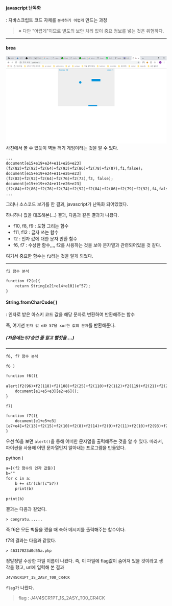 ﻿#### javascript 난독화
: 자바스크립트 코드 자체를 `분석하기 어렵게` 만드는 과정

> ※ 다만 "어렵게"이므로 별도의 보안 처리 없이 중요 정보를 넣는 것은 위험하다. 

--------------------------------

#### brea 
<img src=./brea.png>
사진에서 볼 수 있듯이 벽돌 깨기 게임이라는 것을 알 수 있다. 

``` 
...
document[e15+e19+e24+e11+e26+e23](f2(82)+f2(92)+f2(64)+f2(93)+f2(86)+f2(78)+f2(87),f1,false);
document[e15+e19+e24+e11+e26+e23](f2(82)+f2(92)+f2(64)+f2(76)+f2(73),f3, false);
document[e15+e19+e24+e11+e26+e23](f2(84)+f2(86)+f2(76)+f2(74)+f2(92)+f2(84)+f2(86)+f2(79)+f2(92),f4,false);
...

```
그러나 소스코드 보기를 한 결과, javascript가 난독화 되어있었다. 

하나하나 값을 대조해본(...) 결과, 다음과 같은 결과가 나왔다.

* f10, f8, f9 : 도형 그리는 함수
* f11, f12 : 글자 쓰는 함수
* f2 : 인자 값에 대한 문자 반환 함수
* f6, f7 : 수상한 함수,,,, f2를 사용하는 것을 보아 문자열과 관련되어있을 것 같다. 

여기서 중요한 함수는 `f2`라는 것을 알게 되었다.

-------------------------------

`f2 함수 분석`
```
function f2(e){
	return String[e21+e14+e10](e^57);
}
```
#### String.fromCharCode( )
: 인자로 받은 아스키 코드 값을 해당 문자로 변환하여 반환해주는 함수

즉, 여기선 `인자 값 e와 57을 xor한 값의 문자`를 반환해준다.  
##### (처음에는 57승인 줄 알고 뻘짓을....)

----------------------------------

`f6, f7 함수 분석`

`f6 )`
```
function f6(){
	alert(f2(96)+f2(118)+f2(108)+f2(25)+f2(110)+f2(112)+f2(119)+f2(21)+f2(25)+f2(122)+f2(118)+f2(119)+f2(126)+f2(107)+f2(120)+f2(109)+f2(106)+f2(24));
	document[e1+e5+e3][e2+e6]();
}
```

  
`f7)` 
```
function f7(){
	document[e1+e5+e3][e7+e4]=f2(13)+f2(15)+f2(10)+f2(8)+f2(14)+f2(9)+f2(11)+f2(10)+f2(93)+f2(9)+f2(93)+f2(12)+f2(12)+f2(88)+f2(23)+f2(73)+f2(81)+f2(73);
}
```

우선 f6을 보면 `alert()`을 통해 어떠한 문자열을 출력해주는 것을 알 수 있다. 따라서, 파이썬을 사용해 어떤 문자열인지 알아내는 프로그램을 만들었다.

python ) 
```
a=[(f2 함수의 인자 값들)]
b=""
for c in a:
    b += str(chr(c^57))
    print(b)

print(b)
```

결과는 다음과 같았다.

```
> congratu......
```

즉 f6은 모든 벽돌을 깼을 때 축하 메시지를 출력해주는 함수이다.  

f7의 결과는 다음과 같았다.

```
> 46317023d0d55a.php
```

정말정말 수상한 파일 이름이 나왔다. 즉, 이 파일에 flag값이 숨어져 있을 것이라고 생각을 했고, url에 입력해 본 결과

```
J4V4SCR1PT_1S_2ASY_T00_CR4CK
```
`flag`가 나왔다.

> flag : J4V4SCR1PT_1S_2ASY_T00_CR4CK

